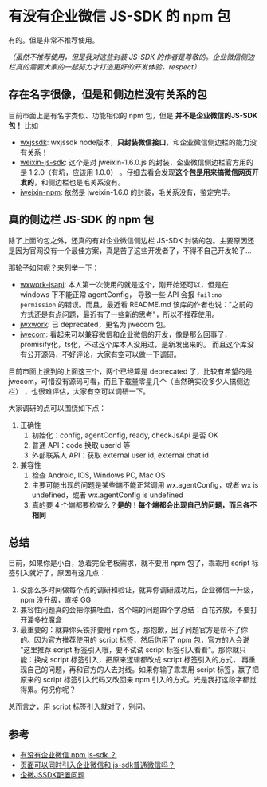 # 有没有企业微信 JS-SDK 的 npm 包

有的。但是非常不推荐使用。

*（虽然不推荐使用，但是我对这些封装 JS-SDK 的作者是尊敬的。企业微信侧边栏真的需要大家的一起努力才打造更好的开发体验，respect）*

## 存在名字很像，但是和侧边栏没有关系的包

目前市面上是有名字类似、功能相似的 npm 包，但是 **并不是企业微信的JS-SDK包！** 比如

* [wxjssdk](https://www.npmjs.com/package/wxjssdk): wxjssdk node版本，**只封装微信接口**，和企业微信侧边栏的能力没有关系！
* [weixin-js-sdk](https://github.com/yanxi-me/weixin-js-sdk): 这个是对 jweixin-1.6.0.js 的封装，企业微信侧边栏官方用的是 1.2.0（有坑，应该用 1.0.0）
。仔细去看会发现**这个包是用来搞微信网页开发的**，和侧边栏也是毛关系没有。
* [jweixin-npm](https://www.npmjs.com/package/jweixin-npm): 依然是 jweixin-1.6.0 的封装，毛关系没有，鉴定完毕。
  
## 真的侧边栏 JS-SDK 的 npm 包

除了上面的包之外，还真的有对企业微信侧边栏 JS-SDK 封装的包。主要原因还是因为官网没有一个最佳方案，真是苦了这些开发者了，不得不自己开发轮子...

那轮子如何呢？来列举一下：

* [wxwork-jsapi](https://www.npmjs.com/package/wxwork-jsapi): 本人第一次使用的就是这个，刚开始还可以，但是在 windows 下不能正常 agentConfig，
导致一些 API 会报 `fail:no permission` 的错误。而且，最近看 README.md 该库的作者也说："之前的方式还是有点问题，最近有了一些新的思考"，所以不推荐使用。
* [jwxwork](https://www.npmjs.com/package/jwxwork): 已 deprecated，更名为 jwecom 包。
* [jwecom](https://www.npmjs.com/package/jwecom): 看起来可以兼容微信和企业微信的开发，像是那么回事了，promisify化，ts化，不过这个库本人没用过，是新发出来的。
而且这个库没有公开源码，不好评论，大家有空可以做一下调研。
  
目前市面上搜到的上面这三个，两个已经算是 deprecated 了，比较有希望的是 jwecom，可惜没有源码可看，而且下载量零星几个（当然确实没多少人搞侧边栏）
，也很难评估，大家有空可以调研一下。

大家调研的点可以围绕如下点：

1. 正确性
    1. 初始化：config, agentConfig, ready, checkJsApi 是否 OK
    2. 普通 API：code 换取 userId 等
    3. 外部联系人 API：获取 external user id, external chat id
2. 兼容性
    1. 检查 Android, IOS, Windows PC, Mac OS
    2. 主要可能出现的问题是某些端不能正常调用 wx.agentConfig，或者 wx is undefined，或者 wx.agentConfig is undefined
    3. 真的要 4 个端都要检查么？**是的！每个端都会出现自己的问题，而且各不相同**

## 总结

目前，如果你是小白，急着完全老板需求，就不要用 npm 包了，乖乖用 script 标签引入就好了，原因有这几点：

1. 没那么多时间做每个点的调研和验证，就算你调研成功后，企业微信一升级，npm 没升级，直接 GG
2. 兼容性问题真的会把你搞吐血，各个端的问题四个字总结：百花齐放，不要打开潘多拉魔盒
3. 最重要的：就算你头铁非要用 npm 包，那抱歉，出了问题官方是帮不了你的。因为官方推荐使用的 script 标签，然后你用了 npm 包，官方的人会说
"这里推荐 script 标签引入哦，要不试试 script 标签引入看看"。那你就只能：换成 script 标签引入，把原来逻辑都改成 script 标签引入的方式，
再重现自己的问题，再和官方的人去对线。如果你输了乖乖用 script 标签，赢了把原来的 script 标签引入代码又改回来 npm 引入的方式。光是我打这段字都觉得累。何况你呢？
   
总而言之，用 script 标签引入就对了，别问。

## 参考

* [有没有企业微信 npm js-sdk ？](https://developers.weixin.qq.com/community/develop/doc/000ec4ab3d44b05c4b7a01f7250800?highLine=npm)
* [页面可以同时引入企业微信和 js-sdk普通微信吗？](https://developers.weixin.qq.com/community/develop/doc/000464b9f749c87d882b0f7de5c800?highLine=npm)
* [企微JSSDK配置问题](https://developers.weixin.qq.com/community/develop/doc/0008e6f0ad0b98a2b97aab6c851c00?highLine=npm)
